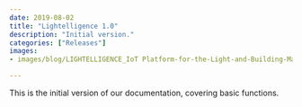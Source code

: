 ```yaml
---
date: 2019-08-02
title: "Lightelligence 1.0"
description: "Initial version."
categories: ["Releases"]
images:
- images/blog/LIGHTELLIGENCE_IoT Platform-for-the-Light-and-Building-Market.png

---
```


This is the initial version of our documentation, covering basic functions.
